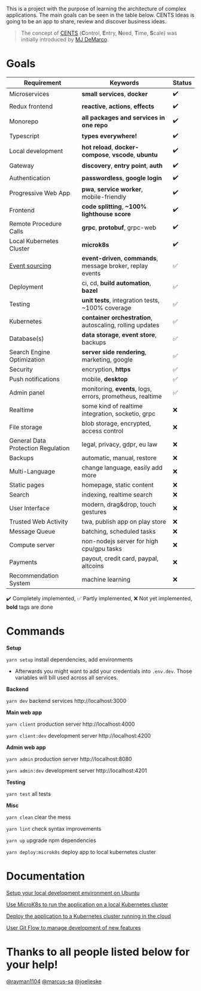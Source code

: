 This is a project with the purpose of learning the architecture of complex applications. The main goals can be seen in the table below. CENTS Ideas is going to be an app to share, review and discover business ideas.

> The concept of [CENTS](https://www.thefastlaneforum.com/community/threads/the-cents-business-commandments-for-entrepreneurs.81090) (**C**ontrol, **E**ntry, **N**eed, **T**ime, **S**cale) was initially introduced by [MJ DeMarco](http://www.mjdemarco.com/).

# Goals

| Requirement                                    | Keywords                                                      | Status |
| ---------------------------------------------- | ------------------------------------------------------------- | ------ |
| Microservices                                  | **small services**, **docker**                                | ✔️     |
| Redux frontend                                 | **reactive**, **actions**, **effects**                        | ✔️     |
| Monorepo                                       | **all packages and services in one repo**                     | ✔️     |
| Typescript                                     | **types everywhere!**                                         | ✔️     |
| Local development                              | **hot reload**, **docker-compose**, **vscode**, **ubuntu**    | ✔️     |
| Gateway                                        | **discovery**, **entry point**, **auth**                      | ✔️     |
| Authentication                                 | **passwordless**, **google login**                            | ✔️     |
| Progressive Web App                            | **pwa**, **service worker**, mobile-friendly                  | ✔️     |
| Frontend                                       | **code splitting**, **~100% lighthouse score**                | ✔️     |
| Remote Procedure Calls                         | **grpc**, **protobuf**, grpc-web                              | ✔️     |
| Local Kubernetes Cluster                       | **microk8s**                                                  | ✔️     |
| [Event sourcing](https://youtu.be/GzrZworHpIk) | **event-driven**, **commands**, message broker, replay events | ✅     |
| Deployment                                     | ci, cd, **build automation**, **bazel**                       | ✅     |
| Testing                                        | **unit tests**, integration tests, ~100% coverage             | ✅     |
| Kubernetes                                     | **container orchestration**, autoscaling, rolling updates     | ✅     |
| Database(s)                                    | **data storage**, **event store**, backups                    | ✅     |
| Search Engine Optimization                     | **server side rendering**, marketing, google                  | ✅     |
| Security                                       | encryption, **https**                                         | ✅     |
| Push notifications                             | mobile, **desktop**                                           | ✅     |
| Admin panel                                    | monitoring, **events**, logs, errors, prometheus, realtime    | ✅     |
| Realtime                                       | some kind of realtime integration, socketio, grpc             | ❌     |
| File storage                                   | blob storage, encrypted, access control                       | ❌     |
| General Data Protection Regulation             | legal, privacy, gdpr, eu law                                  | ❌     |
| Backups                                        | automatic, manual, restore                                    | ❌     |
| Multi-Language                                 | change language, easily add more                              | ❌     |
| Static pages                                   | homepage, static content                                      | ❌     |
| Search                                         | indexing, realtime search                                     | ❌     |
| User Interface                                 | modern, drag&drop, touch gestures                             | ❌     |
| Trusted Web Activity                           | twa, publish app on play store                                | ❌     |
| Message Queue                                  | batching, scheduled tasks                                     | ❌     |
| Compute server                                 | non-nodejs server for high cpu/gpu tasks                      | ❌     |
| Payments                                       | payout, credit card, paypal, altcoins                         | ❌     |
| Recommendation System                          | machine learning                                              | ❌     |

✔️ Completely implemented,
✅ Partly implemented,
❌ Not yet implemented, **bold** tags are done

# Commands

**Setup**

`yarn setup` install dependencies, add environments

- Afterwards you might want to add your credentials into `.env.dev`. Those variables will bill used across all services.

**Backend**

`yarn dev` backend services http://localhost:3000

**Main web app**

`yarn client` production server http://localhost:4000

`yarn client:dev` development server http://localhost:4200

**Admin web app**

`yarn admin` production server http://localhost:8080

`yarn admin:dev` development server http://localhost:4201

**Testing**

`yarn test` all tests

**Misc**

`yarn clean` clear the mess

`yarn lint` check syntax improvements

`yarn up` upgrade npm dependencies

`yarn deploy:microk8s` deploy app to local kubernetes cluster

# Documentation

[Setup your local development environment on Ubuntu](misc/docs/ubuntu.md)

[Use MicroK8s to run the application on a local Kubernetes cluster](misc/docs/microk8s.md)

[Deploy the application to a Kubernetes cluster running in the cloud](misc/docs/deployment.md)

[User Git Flow to manage development of new features](misc/docs/gitflow.md)

# Thanks to all people listed below for your help!

[@rayman1104](https://github.com/rayman1104) [@marcus-sa](https://github.com/marcus-sa) [@joeljeske](https://github.com/joeljeske)
